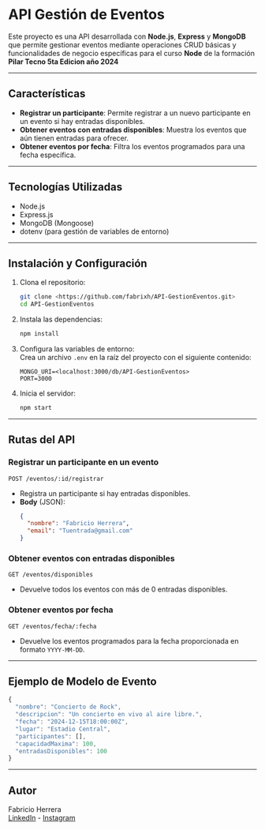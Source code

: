 
# **API Gestión de Eventos**  

Este proyecto es una API desarrollada con **Node.js**, **Express** y **MongoDB** que permite gestionar eventos mediante operaciones CRUD básicas y funcionalidades de negocio específicas para el curso **Node** de la formación **Pilar Tecno 5ta Edicion año 2024**


----

## **Características**

- **Registrar un participante**: Permite registrar a un nuevo participante en un evento si hay entradas disponibles.
- **Obtener eventos con entradas disponibles**: Muestra los eventos que aún tienen entradas para ofrecer.
- **Obtener eventos por fecha**: Filtra los eventos programados para una fecha específica.

---

## **Tecnologías Utilizadas**
- Node.js  
- Express.js  
- MongoDB (Mongoose)  
- dotenv (para gestión de variables de entorno)

---

## **Instalación y Configuración**

1. Clona el repositorio:
   ```bash
   git clone <https://github.com/fabrixh/API-GestionEventos.git>
   cd API-GestionEventos
   ```

2. Instala las dependencias:
   ```bash
   npm install
   ```

3. Configura las variables de entorno:  
   Crea un archivo `.env` en la raíz del proyecto con el siguiente contenido:
   ```
   MONGO_URI=<localhost:3000/db/API-GestionEventos>
   PORT=3000
   ```

4. Inicia el servidor:
   ```bash
   npm start
   ```

---

## **Rutas del API**

### **Registrar un participante en un evento**  
`POST /eventos/:id/registrar`  
- Registra un participante si hay entradas disponibles.  
- **Body** (JSON):
   ```json
   {
     "nombre": "Fabricio Herrera",
     "email": "Tuentrada@gmail.com"
   }
   ```

### **Obtener eventos con entradas disponibles**  
`GET /eventos/disponibles`  
- Devuelve todos los eventos con más de 0 entradas disponibles.

### **Obtener eventos por fecha**  
`GET /eventos/fecha/:fecha`  
- Devuelve los eventos programados para la fecha proporcionada en formato `YYYY-MM-DD`.

---

## **Ejemplo de Modelo de Evento**

```javascript
{
  "nombre": "Concierto de Rock",
  "descripcion": "Un concierto en vivo al aire libre.",
  "fecha": "2024-12-15T18:00:00Z",
  "lugar": "Estadio Central",
  "participantes": [],
  "capacidadMaxima": 100,
  "entradasDisponibles": 100
}
```

---

## **Autor**  
Fabricio Herrera  
[LinkedIn](https://www.linkedin.com/in/fabrixh) - [Instagram](https://www.instagram.com/fabrixh)  

